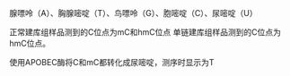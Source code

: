 腺嘌呤（A）、胸腺嘧啶（T）、鸟嘌呤（G）、胞嘧啶（C）、尿嘧啶（U）

正常建库组样品测到的C位点为mC和hmC位点
单链建库组样品测到的C位点为hmC位点。

使用APOBEC酶将C和mC都转化成尿嘧啶，测序时显示为T